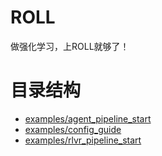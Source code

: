 # ROLL
做强化学习，上ROLL就够了！

# 目录结构
- [examples/agent_pipeline_start](examples/agent_pipeline_start)
- [examples/config_guide](examples/config_guide)
- [examples/rlvr_pipeline_start](examples/rlvr_pipeline_start)
